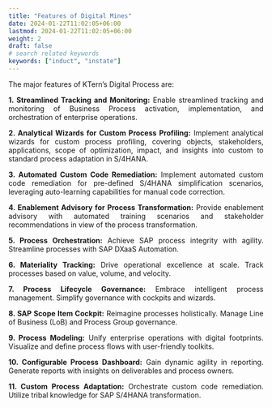 ```yaml
---
title: "Features of Digital Mines"
date: 2024-01-22T11:02:05+06:00
lastmod: 2024-01-22T11:02:05+06:00
weight: 2
draft: false
# search related keywords
keywords: ["induct", "instate"]
---
```

<div style='text-align: justify;'>

The major features of KTern’s Digital Process are:

**1. Streamlined Tracking and Monitoring:**
Enable streamlined tracking and monitoring of Business Process activation, implementation, and orchestration of enterprise operations.

**2. Analytical Wizards for Custom Process Profiling:**
Implement analytical wizards for custom process profiling, covering objects, stakeholders, applications, scope of optimization, impact, and insights into custom to standard process adaptation in S/4HANA.

**3. Automated Custom Code Remediation:**
Implement automated custom code remediation for pre-defined S/4HANA simplification scenarios, leveraging auto-learning capabilities for manual code correction.

**4. Enablement Advisory for Process Transformation:**
Provide enablement advisory with automated training scenarios and stakeholder recommendations in view of the process transformation.

**5. Process Orchestration:**
Achieve SAP process integrity with agility. Streamline processes with SAP DXaaS Automation.

**6. Materiality Tracking:**
Drive operational excellence at scale. Track processes based on value, volume, and velocity.

**7. Process Lifecycle Governance:**
Embrace intelligent process management. Simplify governance with cockpits and wizards.

**8. SAP Scope Item Cockpit:**
Reimagine processes holistically. Manage Line of Business (LoB) and Process Group governance.

**9. Process Modeling:**
Unify enterprise operations with digital footprints. Visualize and define process flows with user-friendly toolkits.

**10. Configurable Process Dashboard:**
Gain dynamic agility in reporting. Generate reports with insights on deliverables and process owners.

**11. Custom Process Adaptation:**
Orchestrate custom code remediation. Utilize tribal knowledge for SAP S/4HANA transformation.

</div>